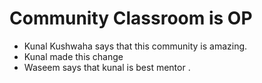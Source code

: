 # Community Classroom is OP

- Kunal Kushwaha says that this community is amazing.
- Kunal made this change
- Waseem says that kunal is best mentor .